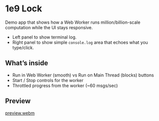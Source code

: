 # 1e9 Lock

Demo app that shows how a Web Worker runs million/billion-scale computation while the UI stays responsive.
- Left panel to show terminal log.
- Right panel to show simple ```console.log``` area that echoes what you type/click.

## What’s inside

- Run in Web Worker (smooth) vs Run on Main Thread (blocks) buttons
- Start / Stop controls for the worker
- Throttled progress from the worker (~60 msgs/sec)

## Preview
[preview.webm](https://github.com/user-attachments/assets/cd346f35-1c6a-48ea-9c5d-81f924e2b243)
